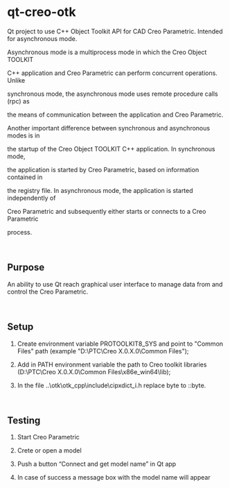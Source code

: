 qt-creo-otk
===========

Qt project to use C++ Object Toolkit API for CAD Creo Parametric. Intended for
asynchronous mode.

Asynchronous mode is a multiprocess mode in which the Creo Object TOOLKIT

C++ application and Creo Parametric can perform concurrent operations. Unlike

synchronous mode, the asynchronous mode uses remote procedure calls (rpc) as

the means of communication between the application and Creo Parametric.

Another important difference between synchronous and asynchronous modes is in

the startup of the Creo Object TOOLKIT C++ application. In synchronous mode,

the application is started by Creo Parametric, based on information contained in

the registry file. In asynchronous mode, the application is started
independently of

Creo Parametric and subsequently either starts or connects to a Creo Parametric

process.

 

Purpose
-------

An ability to use Qt reach graphical user interface to manage data from and
control the Creo Parametric.

 

Setup
-----

1.  Create environment variable PROTOOLKIT8_SYS and point to "Common Files" path
    (example "D:\\PTC\\Creo X.0.X.0\\Common Files");

2.  Add in PATH environment variable the path to Creo toolkit libraries
    (D:\\PTC\\Creo X.0.X.0\\Common Files\\x86e_win64\\lib);

3.  In the file ..\\otk\\otk_cpp\\include\\cipxdict_i.h replace byte to ::bytе.

 

Testing
-------

1.  Start Creo Parametric

2.  Crete or open a model

3.  Push a button “Connect and get model name” in Qt app

4.  In case of success a message box with the model name will appear
